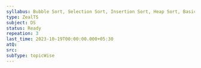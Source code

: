 ```yaml
---
syllabus: Bubble Sort, Selection Sort, Insertion Sort, Heap Sort, BasicConcept Of Asymptotic Notations, Time Complexity
type: ZealTS
subject: DS
status: Ready
repeation: 3
last_time: 2023-10-19T00:00:00.000+05:30
atQ: 
src: 
subType: topicWise
---
```

